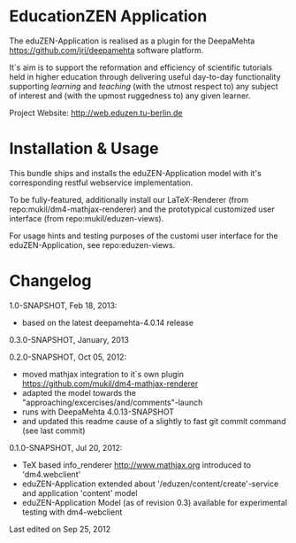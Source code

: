 # EducationZEN Application

The eduZEN-Application is realised as a plugin for the DeepaMehta <https://github.com/jri/deepamehta> software platform.

It`s aim is to support the reformation and efficiency of scientific tutorials held in higher education through delivering useful day-to-day functionality supporting _learning_ and _teaching_ (with the utmost respect to) any subject of interest and (with the upmost ruggedness to) any given learner.

Project Website: <http://web.eduzen.tu-berlin.de>

# Installation & Usage

This bundle ships and installs the eduZEN-Application model with it's corresponding restful webservice implementation.

To be fully-featured, additionally install our LaTeX-Renderer (from repo:mukil/dm4-mathjax-renderer) and the prototypical customized user interface (from repo:mukil/eduzen-views).

For usage hints and testing purposes of the customi user interface for the eduZEN-Application, see repo:eduzen-views.

# Changelog

1.0-SNAPSHOT, Feb 18, 2013:
- based on the latest deepamehta-4.0.14 release

0.3.0-SNAPSHOT, January, 2013

0.2.0-SNAPSHOT, Oct 05, 2012:

- moved mathjax integration to it`s own plugin <https://github.com/mukil/dm4-mathjax-renderer>
- adapted the model towards the "approaching/excercises/and/comments"-launch
- runs with DeepaMehta 4.0.13-SNAPSHOT
- and updated this readme cause of a slightly to fast git commit command (see last commit)

0.1.0-SNAPSHOT, Jul 20, 2012:

- TeX based info_renderer <http://www.mathjax.org> introduced to  'dm4.webclient'
- eduZEN-Application extended about '/eduzen/content/create'-service and application 'content' model
- eduZEN-Application Model (as of revision 0.3) available for experimental testing with dm4-webclient

Last edited on Sep 25, 2012

